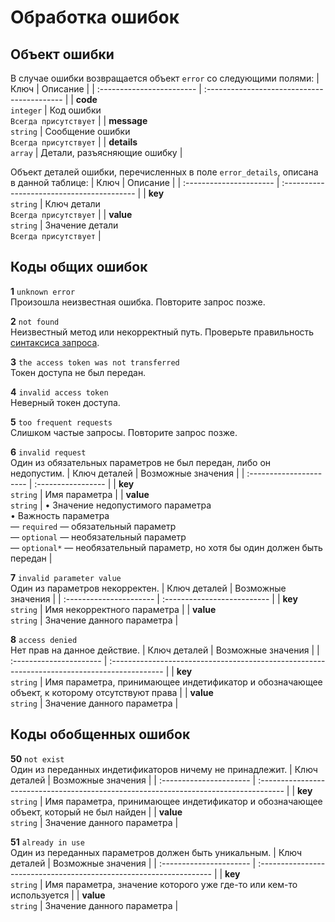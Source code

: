 # Обработка ошибок

## Объект ошибки
В случае ошибки возвращается объект `error` со следующими полями:
| Ключ                      | Описание                                    |
| :------------------------ | :------------------------------------------ |
| **code**<br />`integer`   | Код ошибки<br />`Всегда присутствует`       |
| **message**<br />`string` | Сообщение ошибки<br />`Всегда присутствует` |
| **details**<br />`array`  | Детали, разъясняющие ошибку                 |

Объект деталей ошибки, перечисленных в поле `error_details`, описана в данной таблице:
| Ключ                    | Описание                                   |
| :---------------------- | :----------------------------------------- |
| **key**<br />`string`   | Ключ детали<br />`Всегда присутствует`     |
| **value**<br />`string` | Значение детали<br />`Всегда присутствует` |

## Коды общих ошибок

**1** `unknown error`  
Произошла неизвестная ошибка. Повторите запрос позже.

**2** `not found`  
Неизвестный метод или некорректный путь. Проверьте правильность [синтаксиса запроса](https://github.com/EcostCompony/specter_api_documentation/blob/master/README.md#синтаксис).

**3** `the access token was not transferred`  
Токен доступа не был передан.

**4** `invalid access token`  
Неверный токен доступа.

**5** `too frequent requests`  
Слишком частые запросы. Повторите запрос позже.

**6** `invalid request`  
Один из обязательных параметров не был передан, либо он недопустим.
| Ключ деталей            | Возможные значения |
| :---------------------- | :----------------- |
| **key**<br />`string`   | Имя параметра      |
| **value**<br />`string` | • Значение недопустимого параметра<br />• Важность параметра<br />  — `required` — обязательный параметр<br />— `optional` — необязательный параметр<br />— `optional*` — необязательный параметр, но хотя бы один должен быть передан |

**7** `invalid parameter value`  
Один из параметров некорректен.
| Ключ деталей            | Возможные значения          |
| :---------------------- | :-------------------------- |
| **key**<br />`string`   | Имя некорректного параметра |
| **value**<br />`string` | Значение данного параметра  |

**8** `access denied`  
Нет прав на данное действие.
| Ключ деталей            | Возможные значения                                                                           |
| :---------------------- | :------------------------------------------------------------------------------------------- |
| **key**<br />`string`   | Имя параметра, принимающее индетификатор и обозначающее объект, к которому отсутствуют права |
| **value**<br />`string` | Значение данного параметра                                                                   |

## Коды обобщенных ошибок

**50** `not exist`  
Один из переданных индетификаторов ничему не принадлежит.
| Ключ деталей            | Возможные значения                                                                    |
| :---------------------- | :------------------------------------------------------------------------------------ |
| **key**<br />`string`   | Имя параметра, принимающее индетификатор и обозначающее объект, который не был найден |
| **value**<br />`string` | Значение данного параметра                                                            |

**51** `already in use`  
Один из переданных параметров должен быть уникальным.
| Ключ деталей            | Возможные значения                                                  |
| :---------------------- | :------------------------------------------------------------------ |
| **key**<br />`string`   | Имя параметра, значение которого уже где-то или кем-то используется |
| **value**<br />`string` | Значение данного параметра                                          |